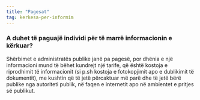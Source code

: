 ```yaml
---
title: "Pagesat"
tag: kerkesa-per-informim
---
```


### A duhet të paguajë individi për të marrë informacionin e kërkuar?

Shërbimet e administratës publike janë pa pagesë, por dhënia e një informacioni mund të bëhet kundrejt një tarife, që është kostoja e riprodhimit të informacionit (si p.sh kostoja e fotokopjimit apo e dublikimit të dokumentit), me kushtin që të jetë përcaktuar më parë dhe të jetë bërë publike nga autoriteti publik, në faqen e internetit apo në ambientet e pritjes së publikut.
